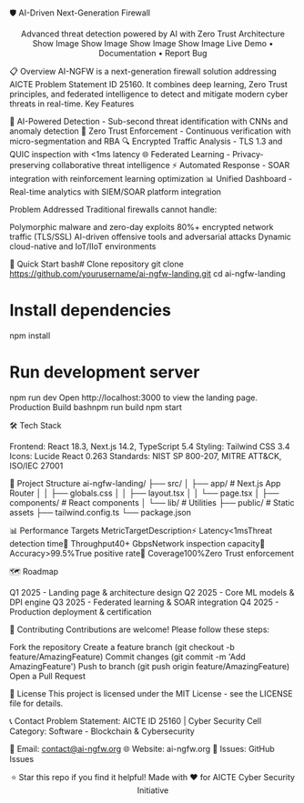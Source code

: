 🛡️ AI-Driven Next-Generation Firewall
<div align="center">
Advanced threat detection powered by AI with Zero Trust Architecture
Show Image
Show Image
Show Image
Show Image
Live Demo • Documentation • Report Bug
</div>

📋 Overview
AI-NGFW is a next-generation firewall solution addressing AICTE Problem Statement ID 25160. It combines deep learning, Zero Trust principles, and federated intelligence to detect and mitigate modern cyber threats in real-time.
Key Features

🧠 AI-Powered Detection - Sub-second threat identification with CNNs and anomaly detection
🔐 Zero Trust Enforcement - Continuous verification with micro-segmentation and RBA
🔍 Encrypted Traffic Analysis - TLS 1.3 and QUIC inspection with <1ms latency
🌐 Federated Learning - Privacy-preserving collaborative threat intelligence
⚡ Automated Response - SOAR integration with reinforcement learning optimization
📊 Unified Dashboard - Real-time analytics with SIEM/SOAR platform integration

Problem Addressed
Traditional firewalls cannot handle:

Polymorphic malware and zero-day exploits
80%+ encrypted network traffic (TLS/SSL)
AI-driven offensive tools and adversarial attacks
Dynamic cloud-native and IoT/IIoT environments


🚀 Quick Start
bash# Clone repository
git clone https://github.com/yourusername/ai-ngfw-landing.git
cd ai-ngfw-landing

# Install dependencies
npm install

# Run development server
npm run dev
Open http://localhost:3000 to view the landing page.
Production Build
bashnpm run build
npm start

🛠️ Tech Stack

Frontend: React 18.3, Next.js 14.2, TypeScript 5.4
Styling: Tailwind CSS 3.4
Icons: Lucide React 0.263
Standards: NIST SP 800-207, MITRE ATT&CK, ISO/IEC 27001


📁 Project Structure
ai-ngfw-landing/
├── src/
│   ├── app/              # Next.js App Router
│   │   ├── globals.css
│   │   ├── layout.tsx
│   │   └── page.tsx
│   ├── components/       # React components
│   └── lib/              # Utilities
├── public/               # Static assets
├── tailwind.config.ts
└── package.json

📊 Performance Targets
MetricTargetDescription⚡ Latency<1msThreat detection time🚀 Throughput40+ GbpsNetwork inspection capacity🎯 Accuracy>99.5%True positive rate🔐 Coverage100%Zero Trust enforcement

🗺️ Roadmap

 Q1 2025 - Landing page & architecture design
 Q2 2025 - Core ML models & DPI engine
 Q3 2025 - Federated learning & SOAR integration
 Q4 2025 - Production deployment & certification


🤝 Contributing
Contributions are welcome! Please follow these steps:

Fork the repository
Create a feature branch (git checkout -b feature/AmazingFeature)
Commit changes (git commit -m 'Add AmazingFeature')
Push to branch (git push origin feature/AmazingFeature)
Open a Pull Request


📄 License
This project is licensed under the MIT License - see the LICENSE file for details.

📞 Contact
Problem Statement: AICTE ID 25160 | Cyber Security Cell
Category: Software - Blockchain & Cybersecurity

📧 Email: contact@ai-ngfw.org
🌐 Website: ai-ngfw.org
💼 Issues: GitHub Issues


<div align="center">
⭐ Star this repo if you find it helpful!
Made with ❤️ for AICTE Cyber Security Initiative
</div>